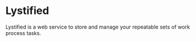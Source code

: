 # Lystified
Lystified is a web service to store and manage your repeatable sets of work process tasks.
